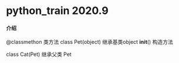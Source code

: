 # python_train 2020.9

#### 介绍
@classmethon  类方法
class Pet(object)  继承基类object
__init__() 构造方法

class Cat(Pet) 继承父类 Pet


